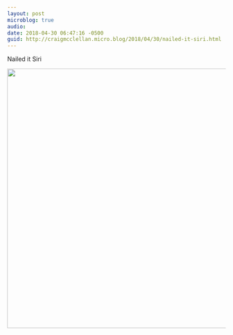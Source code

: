 ```yaml
---
layout: post
microblog: true
audio: 
date: 2018-04-30 06:47:16 -0500
guid: http://craigmcclellan.micro.blog/2018/04/30/nailed-it-siri.html
---
```

Nailed it Siri

<img src="http://craigmcclellan.com/uploads/2018/e9d468a2fd.jpg" width="600" height="600" />
